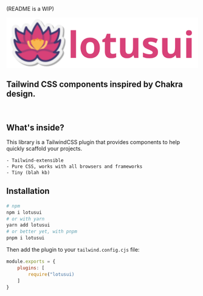 (README is a WIP)

<img src="assets/logo.svg" alt="lotus flower" align="center" />

## Tailwind CSS components inspired by Chakra design.


<br />

## What's inside?
This library is a TailwindCSS plugin that provides components to help quickly scaffold your projects.

    - Tailwind-extensible
    - Pure CSS, works with all browsers and frameworks
    - Tiny (blah kb)


## Installation
```bash
# npm
npm i lotusui
# or with yarn
yarn add lotusui
# or better yet, with pnpm
pnpm i lotusui
```
Then add the plugin to your `tailwind.config.cjs` file:
```js
module.exports = {
    plugins: [
        require("lotusui)
    ]
}
```
